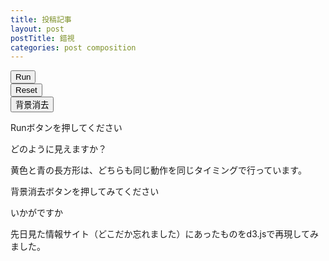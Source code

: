 ```yaml
---
title: 投稿記事
layout: post
postTitle: 錯視
categories: post composition
---
```


<div class="row">
  <div class="col-sm-6">
    <div id="svg"></div>
    <div>
    	<div class="row">
    		<div class="col-sm-4">
    	    <button id="run" class="btn btn-info">Run</button>
    		</div>
    		<div class="col-sm-4">
    	    <button id="stop" class="btn btn-info">Reset</button>
    		</div>
    		<div class="col-sm-4">
    	    <button id="bg" class="btn btn-info">背景消去</button>
    		</div>
    	</div>
    </div>
  </div>
  <div class="col-sm-6">
  	<p><span class="label label-info">Run</span>ボタンを押してください</p>
  	<p>どのように見えますか？</p>
  	<p>黄色と青の長方形は、どちらも同じ動作を同じタイミングで行っています。</p>
  	<p><span class="label label-info">背景消去</span>ボタンを押してみてください</p>
  	<p>いかがですか</p>
  	<p>先日見た情報サイト（どこだか忘れました）にあったものをd3.jsで再現してみました。</p>
  </div>	
</div>

<script src="http://d3js.org/d3.v3.min.js" charset="utf-8"></script>
<script type="text/javascript">

var bgStatus = true;	// 背景の状態
var bgColor = "#fff"; // 背景色

/** svg空間作成 */
var svgContainer =  d3.select("#svg")
                      .append("svg")
                      .attr("width", 400)
                      .attr("height", 400)
                      .style("background",bgColor);

/** background **/
var bgData = [];
for (var i = 0; i < 5; i++) {
  bgData.push(i);
};

svgContainer
   .selectAll(".bg")
   .data(bgData)
   .enter()
   .append("rect")
   .attr("x",function(d){return 0;})
   .attr("y",function(d){return d*80;})
   .attr("width",function(d){return 400;})
   .attr("height",function(d){return 45;})
   .style("fill",function(d){return "#000";})
   .attr("class","bg");

/* rects */
var rectData = ["yellow","blue"];
svgContainer
   .selectAll(".actor")
   .data(rectData)
   .enter()
   .append("rect")
   .attr("x",function(d,i){return 80 + (i*160);})
   .attr("y",function(d){return 340;})
   .attr("width",function(d){return 100;})
   .attr("height",function(d){return 80;})
   .style("fill",function(d){return d;})
   .attr("class","actor");

/* buttons */
d3.select("#bg").on("click",function(){
  if (bgStatus) {
  	d3.selectAll(".bg").transition()
            .duration(500)
            .style("fill",bgColor);
    d3.select("#bg").html("背景描画");

  } else {
  	d3.selectAll(".bg").transition()
            .duration(500)
            .style("fill","#000");
    d3.select("#bg").html("背景消去");
  };
  bgStatus = !bgStatus;
});

d3.select("#run").on("click",function(){

	d3.selectAll(".actor")
			.attr("height",80)
			.transition()
      .duration(1000)
      .ease("linear")
      .attr("y",300)
      .transition()
      .duration(1500)
      .ease("linear")
      .attr("width",70)
      .attr("height",60)
      .attr("y",280)
      .transition()
      .duration(2000)
      .ease("linear")
      .attr("width",100)
      .attr("height",80)
      .attr("y",240)
      .transition()
      .duration(2000)
      .ease("linear")
      .attr("width",100)
      .attr("height",120)
      .attr("y",170)
			.transition()
      .duration(2000)
      .ease("linear")
      .attr("y",110)
      .attr("height",80)
			.transition()
      .duration(1500)
      .ease("linear")
      .attr("y",50)
			.transition()
      .duration(1500)
      .ease("linear")
      .attr("y",0)
      .attr("height",90)

			.transition()
      .duration(3000)
      .ease("linear")
      .attr("y",60)
      .attr("width",20)
      .transition()
      .duration(2000)
      .ease("linear")
      .attr("y",70)
      .attr("width",100)
			.transition()
      .duration(7000)
      .ease("linear")
      .attr("y",340);

});   
d3.select("#stop").on("click",function(){
  d3.selectAll(".actor")
			.transition()
      .duration(2000)  
			.attr("height",80)
			.attr("width",100)
			.attr("y",340);
});

</script>
